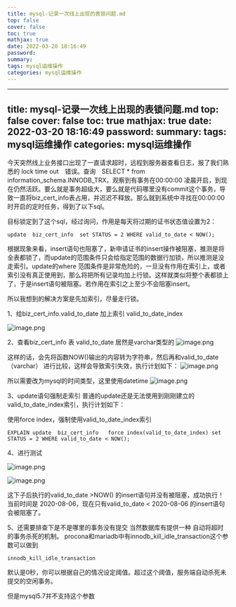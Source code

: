 ```yaml
---
title: mysql-记录一次线上出现的表锁问题.md
top: false
cover: false
toc: true
mathjax: true
date: 2022-03-20 18:16:49
password:
summary:
tags: mysql运维操作
categories: mysql运维操作
---
```

---
title: mysql-记录一次线上出现的表锁问题.md
top: false
cover: false
toc: true
mathjax: true
date: 2022-03-20 18:16:49
password:
summary:
tags: mysql运维操作
categories: mysql运维操作
---
今天突然线上业务接口出现了一直请求超时，远程到服务器查看日志，报了我们熟悉的 lock time out　错误。查询　SELECT * from information_schema.INNODB_TRX，观察到有事务在00:00:00 凌晨开启，到现在仍然活跃。要么就是事务超级大，要么就是代码哪里没有commit这个事务，导致一直将biz_cert_info表占用，并迟迟不释放。那么就到系统中寻找在00:00:00时开启的定时任务，得到了以下sql。

目标锁定到了这个sql，经过询问，作用是每天将过期的证书状态值设置为2：
~~~
update  biz_cert_info  set STATUS = 2 WHERE valid_to_date < NOW();
~~~
根据现象来看，insert语句也阻塞了，新申请证书的insert操作被阻塞，推测是将全表都锁了，而update的范围条件只会给指定范围的数据行加锁，所以推测是没走索引。update的where 范围条件是非常危险的，一旦没有作用在索引上，或者索引没有真正使用到，那么将把所有记录均加上行锁。这样就类似将整个表都锁上了，于是insert语句被阻塞。若作用在索引之上至少不会阻塞insert。

所以我想到的解决方案是先加索引，尽量走行锁。

1、给biz_cert_info.valid_to_date 加上索引 valid_to_date_index

![image.png](https://upload-images.jianshu.io/upload_images/13965490-60a8f2de945d4524.png?imageMogr2/auto-orient/strip%7CimageView2/2/w/1240)


2、查看biz_cert_info  表 valid_to_date 居然是varchar类型的
![image.png](https://upload-images.jianshu.io/upload_images/13965490-bbad613cde851e58.png?imageMogr2/auto-orient/strip%7CimageView2/2/w/1240)

这样的话，会先将函数NOW()输出的内容转为字符串，然后再和valid_to_date（varchar） 进行比较，这样会导致索引失效，执行计划如下：
![image.png](https://upload-images.jianshu.io/upload_images/13965490-bac4b4eb2f98b939.png?imageMogr2/auto-orient/strip%7CimageView2/2/w/1240)


所以需要改为mysql的时间类型，这里使用datetime
![image.png](https://upload-images.jianshu.io/upload_images/13965490-0e59fe90a2b3a858.png?imageMogr2/auto-orient/strip%7CimageView2/2/w/1240)


3、update语句强制走索引
普通的update还是无法使用到刚刚建立的valid_to_date_index索引，执行计划如下：


使用force index，强制使用valid_to_date_index索引
~~~
EXPLAIN update  biz_cert_info   force index(valid_to_date_index) set STATUS = 2 WHERE valid_to_date < NOW();

~~~

4、进行测试

![image.png](https://upload-images.jianshu.io/upload_images/13965490-dc5863142e2da30f.png?imageMogr2/auto-orient/strip%7CimageView2/2/w/1240)

![image.png](https://upload-images.jianshu.io/upload_images/13965490-9b64109fb12a2992.png?imageMogr2/auto-orient/strip%7CimageView2/2/w/1240)

这下子后执行的valid_to_date >NOW() 的insert语句并没有被阻塞，成功执行！ 当前时间是 2020-08-06，现在只有valid_to_date  < 2020-08-06 的insert语句会被阻塞了。


5、还需要排查下是不是哪里的事务没有提交
当然数据库有提供一种 自动将超时的事务杀死的机制。 procona和mariadb中有innodb_kill_idle_transaction这个参数可以做到
~~~
innodb_kill_idle_transaction
~~~

默认是0秒，你可以根据自己的情况设定阈值。超过这个阈值，服务端自动杀死未提交的空闲事务。

但是mysql5.7并不支持这个参数

